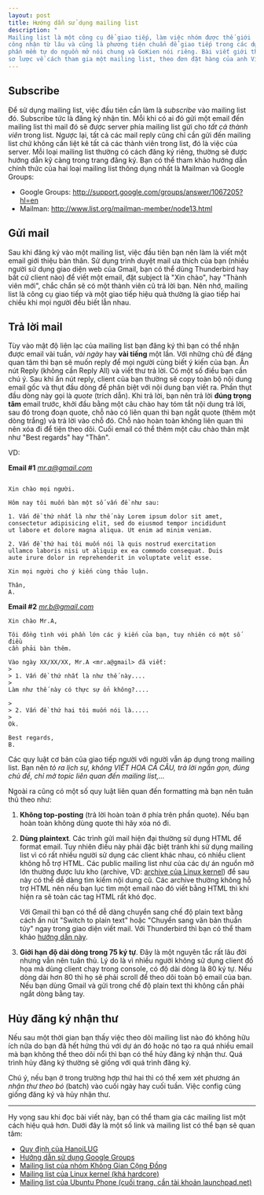 ```yaml
---
layout: post
title: Hướng dẫn sử dụng mailing list
description: "
Mailing list là một công cụ để giao tiếp, làm việc nhóm được thế giới
công nhận từ lâu và cũng là phương tiện chuẩn để giao tiếp trong các dự án
phần mềm tự do nguồn mở nói chung và GoKien nói riêng. Bài viết giới thiệu
sơ lược về cách tham gia một mailing list, theo đơn đặt hàng của anh Việt :3"
---
```



## Subscribe
Để sử dụng mailing list, việc đầu tiên cần làm là *subscribe* vào mailing
list đó. Subscribe tức là đăng ký nhận tin. Mỗi khi có ai đó gửi một
email đến mailing list thì mail đó sẽ được server phía mailing list gửi
cho *tất cả thành viên* trong list. Ngược lại, tất cả các mail reply cũng
chỉ cần gửi đến mailing list chứ không cần liệt kê tất cả các thành viên
trong list, đó là việc của server. Mỗi loại mailing list thường có cách
đăng ký riêng, thường sẽ được hướng dẫn kỹ càng trong trang đăng ký. Bạn
có thể tham khảo hướng dẫn chính thức của hai loại mailing list thông dụng
nhất là Mailman và Google Groups:
- Google Groups: <http://support.google.com/groups/answer/1067205?hl=en>
- Mailman: http://www.list.org/mailman-member/node13.html

## Gửi mail

Sau khi đăng ký vào một mailing list, việc đầu tiên bạn nên làm là viết
một email giới thiệu bản thân. Sử dụng trình duyệt mail ưa thích của bạn
(nhiều người sử dụng giao diện web của Gmail, bạn có thể dùng Thunderbird hay bất cứ
client nào) để viết một email, đặt subject là "Xin chào", hay "Thành
viên mới", chắc chắn sẽ có một thành viên cũ trả lời bạn. Nên nhớ,
mailing list là công cụ giao tiếp và một giao tiếp hiệu quả thường là giao
tiếp hai chiều khi mọi người đều biết lẫn nhau.

## Trả lời mail

Tùy vào mật độ liên lạc của mailing list bạn đăng ký thì bạn có thể nhận
được email vài tuần, *vài ngày* hay **vài tiếng** một lần. Với những chủ đề
đáng quan tâm thì bạn sẽ muốn reply để mọi người cùng biết ý kiến của bạn. Ấn
nút Reply (không cần Reply All) và viết thư trả lời. Có
một số điều bạn cần chú ý. Sau khi ấn nút reply, client của bạn thường
sẽ copy toàn bộ nội dung email gốc và thụt đầu dòng để phân biệt với nội
dung bạn viết ra. Phần thụt đầu dòng này gọi là *quote* (trích dẫn). Khi
trả lời, bạn nên trả lời **đúng trọng tâm** email trước, khởi đầu bằng một
câu chào hay tóm tắt nội dung trả lời, sau đó trong đoạn quote, chỗ nào
có liên quan thì bạn ngắt quote (thêm một dòng trắng) và trả lời vào chỗ
đó. Chỗ nào hoàn toàn không liên quan thì nên xóa đi để tiện theo dõi.
Cuối email có thể thêm một câu chào thân mật như "Best regards" hay "Thân".

VD:

**Email #1** *mr.a@gmail.com*

```

Xin chào mọi người.

Hôm nay tôi muốn bàn một số vấn đề như sau:

1. Vấn đề thứ nhất là như thế này Lorem ipsum dolor sit amet,
consectetur adipisicing elit, sed do eiusmod tempor incididunt
ut labore et dolore magna aliqua. Ut enim ad minim veniam.

2. Vấn đề thứ hai tôi muốn nói là quis nostrud exercitation
ullamco laboris nisi ut aliquip ex ea commodo consequat. Duis
aute irure dolor in reprehenderit in voluptate velit esse.

Xin mọi người cho ý kiến cùng thảo luận.

Thân,
A.
```

**Email #2** *mr.b@gmail.com*

```
Xin chào Mr.A,

Tôi đồng tình với phần lớn các ý kiến của bạn, tuy nhiên có một số điều
cần phải bàn thêm.

Vào ngày XX/XX/XX, Mr.A <mr.a@gmail> đã viết:
> 
> 1. Vấn đề thứ nhất là như thế này....
>
Làm như thế này có thực sự ổn không?....

> 
> 2. Vấn đề thứ hai tôi muốn nói là.....
>
Ok.

Best regards,
B.
```

Các quy luật cơ bản của giao tiếp người với người vẫn áp dụng trong
mailing list. Bạn nên *tỏ ra lịch sự, không VIẾT HOA CẢ CÂU, trả lời*
*ngắn gọn, đúng chủ đề, chỉ mở topic liên quan đến mailing list,...*

Ngoài ra cũng có một số quy luật liên quan đến formatting mà bạn nên
tuân thủ theo như:

1. **Không top-posting** (trả lời hoàn toàn ở phía trên phần quote). Nếu bạn
    hoàn toàn không dùng quote thì hãy xóa nó đi.

2. **Dùng plaintext**. Các trình gửi mail hiện đại thường sử dụng HTML để
    format email. Tuy nhiên điều này phải đặc biệt tránh khi sử dụng mailing
    list vì có rất nhiều người sử dụng các client khác nhau, có nhiều client
    không hỗ trợ HTML. Các public mailing list như của các dự án nguồn mở
    lớn thường được lưu kho (archive, VD: [archive của Linux kernel](http://lkml.org/))
    để sau này có thể dễ dàng tìm kiếm nội dung cũ. Các archive thường không hỗ trợ
    HTML nên nếu bạn lục tìm một email nào đó viết bằng HTML thì khi hiện ra sẽ
    toàn các tag HTML rất khó đọc.

    Với Gmail thì bạn có thể dễ dàng chuyển sang chế độ plain text bằng cách
    ấn nút "Switch to plain text" hoặc "Chuyển sang văn bản thuần túy" ngay trong
    giao diện viết mail. Với Thunderbird thì bạn có thể tham khảo
    [hướng dẫn này](http://kb.mozillazine.org/Plain_text_e-mail_%28Thunderbird%29).

3. **Giới hạn độ dài dòng trong 75 ký tự**. Đây là một nguyên tắc rất lâu
    đời nhưng vẫn nên tuân thủ. Lý do là vì nhiều người không sử dụng client
    đồ họa mà dùng client chạy trong console, có độ dài dòng là 80 ký tự.
    Nếu dòng dài hơn 80 thì họ sẽ phải scroll để theo dõi toàn bộ email của bạn.
    Nếu bạn dùng Gmail và gửi trong chế độ plain text thì không cần phải ngắt dòng
    bằng tay.

## Hủy đăng ký nhận thư

Nếu sau một thời gian bạn thấy việc theo dõi mailing list nào đó không
hữu ích nữa do bạn đã hết hứng thú với dự án đó hoặc nó tạo ra quá
nhiều email mà bạn không thể theo dõi nổi thì bạn có thể hủy đăng ký
nhận thư. Quá trình hủy đăng ký thường sẽ giống với quá trình đăng ký.

Chú ý, nếu bạn ở trong trường hợp thứ hai thì có thể xem xét phương án
*nhận thư theo bó* (batch) vào cuối ngày hay cuối tuần. Việc config cũng
giống đăng ký và hủy nhận thư.

----

Hy vọng sau khi đọc bài viết này, bạn có thể tham gia các mailing list
một cách hiệu quả hơn. Dưới đây là một số link và mailing list có
thể bạn sẽ quan tâm:


- [Quy định của HanoiLUG](http://wiki.hanoilug.org/hanoilug:mailing_list_guidelines_vi)
- [Hướng dẫn sử dụng Google Groups](http://support.google.com/groups/?hl=en#topic=2458613)
- [Mailing list của nhóm Không Gian Cộng Đồng](http://groups.google.com/group/khonggian-congdong)
- [Mailing list của Linux kernel (khá hardcore)](http://www.tux.org/lkml/)
- [Mailing list của Ubuntu Phone (cuối trang, cần tài khoản launchpad.net)](https://launchpad.net/~ubuntu-phone)

